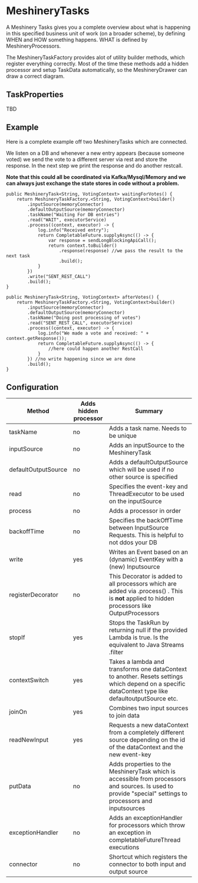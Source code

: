 # MeshineryTasks

A Meshinery Tasks gives you a complete overview about what is happening in this specified business unit of work
(on a broader scheme), by defining WHEN and HOW something happens. WHAT is defined by MeshineryProcessors.

The MeshineryTaskFactory provides alot of utility builder methods, which register everything correctly. Most of the time
these methods add a hidden processor and setup TaskData automatically, so the MeshineryDrawer can draw a correct
diagram.

## TaskProperties

TBD

## Example

Here is a complete example off two MeshineryTasks which are connected.

We listen on a DB and whenever a new entry appears (because someone voted)
we send the vote to a different server via rest and store the response. In the next step we print the response and do
another restcall.

**Note that this could all be coordinated via Kafka/Mysql/Memory and we can
always just exchange the state stores in code without a problem.**


    public MeshineryTask<String, VotingContext> waitingForVotes() {
        return MeshineryTaskFactory.<String, VotingContext>builder()
            .inputSource(memoryConnector)
            .defaultOutputSource(memoryConnector)
            .taskName("Waiting For DB entries")
            .read("WAIT", executorService)
            .process((context, executor) -> {
                log.info("Received entry");
                return CompletableFuture.supplyAsync(() -> {
                    var response = sendLongBlockingApiCall();
                    return context.toBuilder()
                        .response(response) //we pass the result to the next task
                        .build();
                }
            })
            .write("SENT_REST_CALL")
            .build();
    }

    public MeshineryTask<String, VotingContext> afterVotes() {
        return MeshineryTaskFactory.<String, VotingContext>builder()
            .inputSource(memoryConnector)
            .defaultOutputSource(memoryConnector)
            .taskName("Doing post processing of votes")
            .read("SENT_REST_CALL", executorService)
            .process((context, executor) -> {
                log.info("We made a vote and received: " + context.getResponse());
                return CompletableFuture.supplyAsync(() -> {
                    //here could happen another RestCall
                }
            }) //no write happening since we are done
            .build();
    }

## Configuration

| Method  | Adds hidden processor | Summary  |
|---|---|---|
| taskName  | no | Adds a task name. Needs to be unique |
| inputSource | no | Adds an inputSource to the MeshineryTask |
| defaultOutputSource | no | Adds a defaultOutputSource which will be used if no other source is specified |
| read | no | Specifies the event-key and ThreadExecutor to be used on the inputSource |
| process | no | Adds a processor in order  |
| backoffTime | no | Specifies the backOffTime between InputSource Requests. This is helpful to not ddos your DB|
| write | yes | Writes an Event based on an (dynamic) EventKey with a (new) Inputsource  |
| registerDecorator | no | This Decorator is added to all processors which are added via .process() . This is **not** applied to hidden processors like OutputProcessors  |
| stopIf | yes | Stops the TaskRun by returning null if the provided Lambda is true. Is the equivalent to Java Streams .filter  |
| contextSwitch | yes | Takes a lambda and transforms one dataContext to another. Resets settings which depend on a specific dataContext type like defaultoutputSource etc.
| joinOn  | yes  | Combines two input sources to join data |
| readNewInput| yes | Requests a new dataContext from a completely different source depending on the id of the dataContext and the new event-key |
| putData | no | Adds properties to the MeshineryTask which is accessible from processors and sources. Is used to provide "special" settings to processors and inputsources |
| exceptionHandler | no | Adds an exceptionHandler for processors which throw an exception in completableFutureThread executions  |
| connector | no | Shortcut which registers the connector to both input and output source  |
